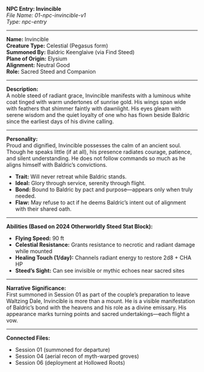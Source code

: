 **NPC Entry: Invincible**  
*File Name: 01-npc-invincible-v1*  
*Type: npc-entry*

---

**Name:** Invincible  
**Creature Type:** Celestial (Pegasus form)  
**Summoned By:** Baldric Keenglaive (via Find Steed)  
**Plane of Origin:** Elysium  
**Alignment:** Neutral Good  
**Role:** Sacred Steed and Companion

---

**Description:**  
A noble steed of radiant grace, Invincible manifests with a luminous white coat tinged with warm undertones of sunrise gold. His wings span wide with feathers that shimmer faintly with dawnlight. His eyes gleam with serene wisdom and the quiet loyalty of one who has flown beside Baldric since the earliest days of his divine calling.

---

**Personality:**  
Proud and dignified, Invincible possesses the calm of an ancient soul. Though he speaks little (if at all), his presence radiates courage, patience, and silent understanding. He does not follow commands so much as he aligns himself with Baldric’s convictions.

- **Trait:** Will never retreat while Baldric stands.  
- **Ideal:** Glory through service, serenity through flight.  
- **Bond:** Bound to Baldric by pact and purpose—appears only when truly needed.  
- **Flaw:** May refuse to act if he deems Baldric’s intent out of alignment with their shared oath.

---

**Abilities (Based on 2024 Otherworldly Steed Stat Block):**  
- **Flying Speed:** 90 ft  
- **Celestial Resistance:** Grants resistance to necrotic and radiant damage while mounted  
- **Healing Touch (1/day):** Channels radiant energy to restore 2d8 + CHA HP  
- **Steed’s Sight:** Can see invisible or mythic echoes near sacred sites  

---

**Narrative Significance:**  
First summoned in Session 01 as part of the couple’s preparation to leave Waltzing Dale, Invincible is more than a mount. He is a visible manifestation of Baldric’s bond with the heavens and his role as a divine emissary. His appearance marks turning points and sacred undertakings—each flight a vow.

---

**Connected Files:**  
- Session 01 (summoned for departure)  
- Session 04 (aerial recon of myth-warped groves)  
- Session 06 (deployment at Hollowed Roots)
